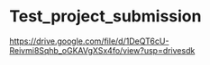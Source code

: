 # Test_project_submission
https://drive.google.com/file/d/1DeQT6cU-Reivmi8Sqhb_oGKAVgXSx4fo/view?usp=drivesdk
